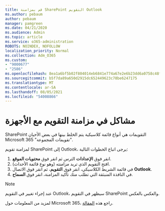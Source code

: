 ```yaml
---
title: قم بمزامنة SharePoint التقويم Outlook
ms.author: pebaum
author: pebaum
manager: pamgreen
ms.date: 04/21/2020
ms.audience: Admin
ms.topic: article
ms.service: o365-administration
ROBOTS: NOINDEX, NOFOLLOW
localization_priority: Normal
ms.collection: Adm_O365
ms.custom:
- "9000677"
- "2586"
ms.openlocfilehash: 8ea1a6bf5b02f804014eb6841e774a67e2e6b23dd6a0758c48f05271644f1601
ms.sourcegitcommit: b5f7da89a650d2915dc652449623c78be6247175
ms.translationtype: MT
ms.contentlocale: ar-SA
ms.lasthandoff: 08/05/2021
ms.locfileid: "54008866"
---
```

# <a name="issues-synchronizing-your-calendar-to-devices"></a>مشاكل في مزامنة التقويم مع الأجهزة

SharePoint التقويمات هي أنواع قائمة كلاسيكية يتم الخلط بينها في بعض الأحيان Microsoft 365 "تقويمات المجموعة".

لمزامنة تقويم SharePoint إلى Outlook، يرجى اتباع الخطوات التالية:

1. انقر فوق **الإعدادات** الترس ثم انقر فوق **محتويات الموقع**.
2. افتح التقويم الذي تريد مزامنته (وهو نوع قائمة الأحداث).
3. في قائمة الشريط الكلاسيكي، انقر فوق **التقويم**، ثم انقر فوق الاتصال **Outlook**.
4. في النافذة المنبثقة التي تطلب منك تأكيد المزامنة، انقر فوق **السماح**.

>[!Note]
> عند إجراء تغيير في التقويم Outlook، سيظهر في التقويم SharePoint والعكس بالعكس.

لمزيد من المعلومات حول Microsoft 365، راجع هذه [المقالة](https://support.office.com/article/Learn-about-Office-365-groups-b565caa1-5c40-40ef-9915-60fdb2d97fa2).
